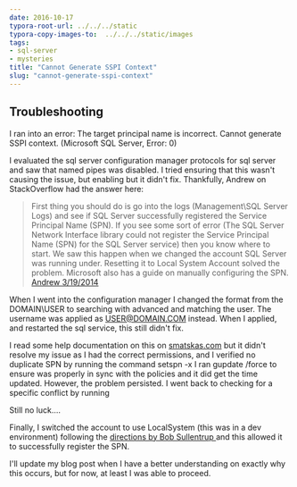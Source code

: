 ```yaml
---
date: 2016-10-17
typora-root-url: ../../../static
typora-copy-images-to:  ../../../static/images
tags:
- sql-server
- mysteries
title: "Cannot Generate SSPI Context"
slug: "cannot-generate-sspi-context"
---
```


## Troubleshooting

I ran into an error: The target principal name is incorrect.  Cannot generate SSPI context. (Microsoft SQL Server, Error: 0)

I evaluated the sql server configuration manager protocols for sql server and saw that named pipes was disabled. I tried ensuring that this wasn't causing the issue, but enabling but it didn't fix. Thankfully, Andrew on StackOverflow had the answer here:

> First thing you should do is go into the logs (Management\SQL Server Logs) and see if SQL Server successfully registered the Service Principal Name (SPN). If you see some sort of error (The SQL Server Network Interface library could not register the Service Principal Name (SPN) for the SQL Server service) then you know where to start.
> We saw this happen when we changed the account SQL Server was running under. Resetting it to Local System Account solved the problem. Microsoft also has a guide on manually configuring the SPN.
> [Andrew 3/19/2014](http://stackoverflow.com/a/22505719/68698)

When I went into the configuration manager I changed the format from the DOMAIN\USER to searching with advanced and matching the user. The username was applied as USER@DOMAIN.COM instead. When I applied, and restarted the sql service, this still didn't fix.

I read some help documentation on this on [smatskas.com](http://bit.ly/2dZG6p7) but it didn't resolve my issue as I had the correct permissions, and I verified no duplicate SPN by running the command setspn -x
I ran gupdate /force to ensure was properly in sync with the policies and it did get the time updated. However, the problem persisted. I went back to checking for a specific conflict by running

Still no luck....

Finally, I switched the account to use LocalSystem (this was in a dev environment) following the [directions by Bob Sullentrup ](http://dba.stackexchange.com/a/150447/7682) and this allowed it to successfully register the SPN.

I'll update my blog post when I have a better understanding on exactly why this occurs, but for now, at least I was able to proceed.
